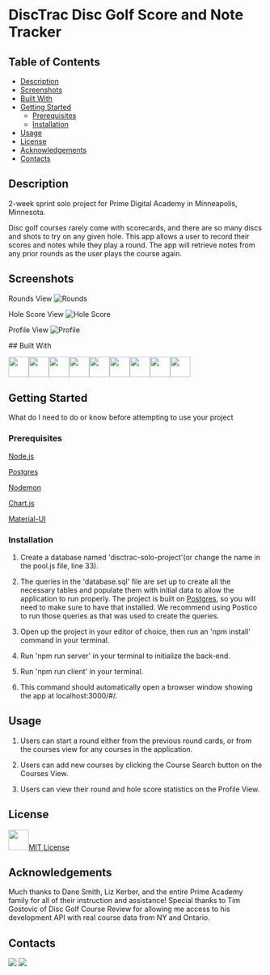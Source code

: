 # DiscTrac Disc Golf Score and Note Tracker

## Table of Contents

- [Description](#description)
- [Screenshots](#screenshots)
- [Built With](#built-with)
- [Getting Started](#getting-started)
  - [Prerequisites](#prerequisites)
  - [Installation](#installation)
- [Usage](#usage)
- [License](#license)
- [Acknowledgements](#acknowledgements)
- [Contacts](#contacts)

## Description

2-week sprint solo project for Prime Digital Academy in Minneapolis, Minnesota.

Disc golf courses rarely come with scorecards, and there are so many discs and shots to try on any given hole. This app allows a user to record their scores and notes while they play a round. The app will retrieve notes from any prior rounds as the user plays the course again.

## Screenshots

Rounds View 
![Rounds](./public/rounds_view.png)

Hole Score View
![Hole Score](./public/holescore_view.png)

Profile View
![Profile](./public/profile_view.png)


<img src="" />## Built With

<a href="https://developer.mozilla.org/en-US/docs/Web/CSS"><img src="https://raw.githubusercontent.com/devicons/devicon/master/icons/css3/css3-original.svg" height="40px" width="40px" /></a><a href="https://www.heroku.com/"><img src="https://raw.githubusercontent.com/devicons/devicon/master/icons/heroku/heroku-original.svg" height="40px" width="40px" /></a><a href="https://developer.mozilla.org/en-US/docs/Web/HTML"><img src="https://raw.githubusercontent.com/devicons/devicon/master/icons/html5/html5-original.svg" height="40px" width="40px" /></a><a href="https://developer.mozilla.org/en-US/docs/Web/JavaScript"><img src="https://raw.githubusercontent.com/devicons/devicon/master/icons/javascript/javascript-original.svg" height="40px" width="40px" /></a><a href="https://material-ui.com/"><img src="https://raw.githubusercontent.com/devicons/devicon/master/icons/materialui/materialui-original.svg" height="40px" width="40px" /></a><a href="https://nodejs.org/en/"><img src="https://raw.githubusercontent.com/devicons/devicon/master/icons/nodejs/nodejs-original.svg" height="40px" width="40px" /></a><a href="https://www.postgresql.org/"><img src="https://raw.githubusercontent.com/devicons/devicon/master/icons/postgresql/postgresql-original.svg" height="40px" width="40px" /></a><a href="https://reactjs.org/"><img src="https://raw.githubusercontent.com/devicons/devicon/master/icons/react/react-original-wordmark.svg" height="40px" width="40px" /></a><a href="https://redux.js.org/"><img src="https://raw.githubusercontent.com/devicons/devicon/master/icons/redux/redux-original.svg" height="40px" width="40px" /></a>

## Getting Started

What do I need to do or know before attempting to use your project

### Prerequisites

[Node.js](https://nodejs.org/en/)

[Postgres](https://www.postgresql.org/)

[Nodemon](https://nodemon.io/)

[Chart.js](https://www.chartjs.org/)

[Material-UI](https://mui.com/)

### Installation

1. Create a database named 'disctrac-solo-project'(or change the name in the pool.js file, line 33).

2. The queries in the 'database.sql' file are set up to create all the necessary tables and populate them with initial data to allow the application to run properly. The project is built on [Postgres](https://www.postgresql.org/download/), so you will need to make sure to have that installed. We recommend using Postico to run those queries as that was used to create the queries.

3. Open up the project in your editor of choice, then run an 'npm install' command in your terminal.

4. Run 'npm run server' in your terminal to initialize the back-end.

5. Run 'npm run client' in your terminal. 

6. This command should automatically open a browser window showing the app at localhost:3000/#/. 

## Usage

1. Users can start a round either from the previous round cards, or from the courses view for any courses in the application.

2. Users can add new courses by clicking the Course Search button on the Courses View.

3. Users can view their round and hole score statistics on the Profile View.


## License

<a href="https://choosealicense.com/licenses/mit/"><img src="https://raw.githubusercontent.com/johnturner4004/readme-generator/master/src/components/assets/images/mit.svg" height=40 />MIT License</a>

## Acknowledgements

Much thanks to Dane Smith, Liz Kerber, and the entire Prime Academy family for all of their instruction and assistance!  Special thanks to Tim Gostovic of Disc Golf Course Review for allowing me access to his development API with real course data from NY and Ontario.

## Contacts

<a href="https://www.linkedin.com/in/matt-dow-5549161b0"><img src="https://img.shields.io/badge/LinkedIn-0077B5?style=for-the-badge&logo=linkedin&logoColor=white" /></a>  <a href="mailto:matt.dow.vo@gmail.com"><img src=https://raw.githubusercontent.com/johnturner4004/readme-generator/master/src/components/assets/images/email_me_button_icon_151852.svg /></a>